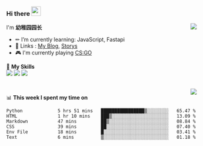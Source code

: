 ### Hi there <img src="https://media.giphy.com/media/hvRJCLFzcasrR4ia7z/giphy.gif" width="25px">

<a href="#">
  <img align="right" src="https://github-readme-stats.vercel.app/api?username=yzyyz1387&show_icons=true">

</a>

I'm **幼稚园园长**

- ✏ I’m currently learning: JavaScript, Fastapi
- 💬 Links : [My Blog](https://yzyyz.top), [Storys](https://storys.yzyyz.top)
- 🎮 I'm currently playing [CS:GO](https://store.steampowered.com/app/730/CounterStrike_Global_Offensive/)

🌟 **My Skills**  
![](https://img.shields.io/badge/-Python-3e74a2?style=flat-square&logo=Python&logoColor=fff)
![](https://img.shields.io/badge/-HTML-339933?style=flat-square&logo=html&logoColor=fff)
![](https://img.shields.io/badge/-CSS-4fc08d?style=flat-square&logo=css&logoColor=fff)


<br>
<a href="#" style="">
  <img align="right" src="https://github-readme-stats.vercel.app/api/top-langs/?username=yzyyz1387&layout=compact">
</a>


📊 **This week I spent my time on**
<!--START_SECTION:waka-->

```text
Python             5 hrs 51 mins   ████████████████▒░░░░░░░░   65.47 %
HTML               1 hr 10 mins    ███▒░░░░░░░░░░░░░░░░░░░░░   13.09 %
Markdown           47 mins         ██▒░░░░░░░░░░░░░░░░░░░░░░   08.84 %
CSS                39 mins         ██░░░░░░░░░░░░░░░░░░░░░░░   07.40 %
Env File           18 mins         █░░░░░░░░░░░░░░░░░░░░░░░░   03.41 %
Text               6 mins          ▒░░░░░░░░░░░░░░░░░░░░░░░░   01.18 %
```

<!--END_SECTION:waka-->

